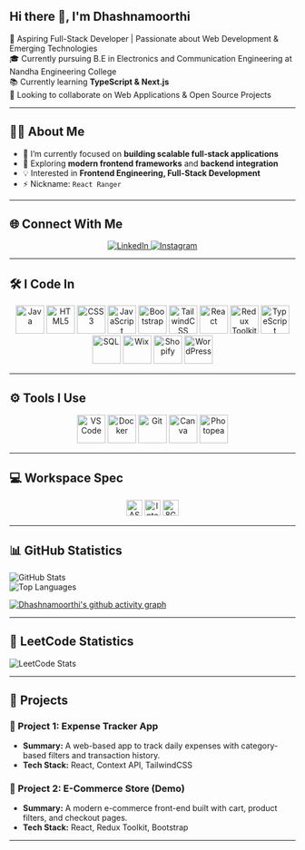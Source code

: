 ## Hi there 👋, I'm Dhashnamoorthi

<!-- <img align="right" width="370" height="290" src="https://i.pinimg.com/originals/47/f0/34/47f0342cec72b800463bf003eac1257e.gif"> -->

🚀 Aspiring Full-Stack Developer | Passionate about Web Development & Emerging Technologies  
🎓 Currently pursuing B.E in Electronics and Communication Engineering at Nandha Engineering College  
📚 Currently learning **TypeScript & Next.js**  
🤝 Looking to collaborate on Web Applications & Open Source Projects  

---

## 👨‍💻 About Me
- 🔭 I’m currently focused on **building scalable full-stack applications**  
- 🌱 Exploring **modern frontend frameworks** and **backend integration**  
- 💡 Interested in **Frontend Engineering, Full-Stack Development**  
- ⚡ Nickname: `React Ranger`  

---
## 🌐 Connect With Me
<p align="center">
  <a href="https://www.linkedin.com/in/dhashnamoorthi-palanivel">
    <img src="https://img.shields.io/badge/LinkedIn-0077B5?style=for-the-badge&logo=linkedin&logoColor=white" alt="LinkedIn"/>
  </a>
  <a href="https://www.instagram.com/dhashnamoorthi/">
    <img src="https://img.shields.io/badge/Instagram-E1306C?style=for-the-badge&logo=instagram&logoColor=white" alt="Instagram"/>
  </a>
</p>

---

## 🛠️ I Code In
<p align="center">
  <img height="50" width="50" src="https://img.icons8.com/3d-fluency/48/java-coffee-cup-logo.png" alt="Java"/>
  <img height="50" width="50" src="https://img.icons8.com/arcade/48/html-5.png" alt="HTML5"/>
  <img height="50" width="50" src="https://img.icons8.com/fluency/48/css3.png" alt="CSS3"/>
  <img height="50" width="50" src="https://img.icons8.com/arcade/48/javascript.png" alt="JavaScript"/>
  <img height="50" width="50" src="https://img.icons8.com/fluency/48/bootstrap.png" alt="Bootstrap"/>
  <img height="50" width="50" src="https://img.icons8.com/color/48/tailwindcss.png" alt="TailwindCSS"/>
  <img height="50" width="50" src="https://img.icons8.com/external-tal-revivo-tritone-tal-revivo/48/external-react-a-javascript-library-for-building-user-interfaces-logo-tritone-tal-revivo.png" alt="React"/>
  <img height="50" width="50" src="https://img.icons8.com/color/48/redux.png" alt="Redux Toolkit"/>
  <img height="50" width="50" src="https://img.icons8.com/fluency/48/typescript--v2.png" alt="TypeScript"/>
  <img height="50" width="50" src="https://img.icons8.com/fluency/48/sql.png" alt="SQL"/>
  <img height="50" width="50" src="https://img.icons8.com/external-tal-revivo-bold-tal-revivo/48/external-wixcom-ltd-is-an-israeli-cloud-based-web-development-logo-bold-tal-revivo.png" alt="Wix"/>
  <img height="50" width="50" src="https://img.icons8.com/color/48/shopify.png" alt="Shopify"/>
  <img height="50" width="50" src="https://img.icons8.com/3d-fluency/48/wordpress.png" alt="WordPress"/>
</p>

---

## ⚙️ Tools I Use
<p align="center">
  <img height="50" width="50" src="https://img.icons8.com/color/48/visual-studio-code-2019.png" alt="VS Code"/>
  <img height="50" width="50" src="https://img.icons8.com/color/48/docker.png" alt="Docker"/>
  <img height="50" width="50" src="https://img.icons8.com/pulsar-gradient/48/git.png" alt="Git"/>
  <img height="50" width="50" src="https://img.icons8.com/fluency/48/canva.png" alt="Canva"/>
  <img height="50" width="50" src="https://img.icons8.com/color/48/photopea.png" alt="Photopea"/>
</p>

---

## 💻 Workspace Spec
<p align="center">
  <img height="28" src="https://img.shields.io/badge/ASUS-VivoBook_15-ED1C24?style=for-the-badge&logo=asus&logoColor=white" alt="ASUS VivoBook 15"/> 
  <img height="28" src="https://img.shields.io/badge/Intel-i3_11th_Gen-0071C5?style=for-the-badge&logo=intel&logoColor=white" alt="Intel Core i3 11th Gen"/> 
  <img height="28" src="https://img.shields.io/badge/RAM-8GB-6e6e6e?style=for-the-badge&logo=memory&logoColor=white" alt="8GB RAM"/>
</p>


---

## 📊 GitHub Statistics
![GitHub Stats](https://github-readme-stats.vercel.app/api?username=dhashnamoorthipalanivel&show_icons=true&theme=radical)  
![Top Languages](https://github-readme-stats.vercel.app/api/top-langs/?username=dhashnamoorthipalanivel&layout=compact&theme=radical)  

[![Dhashnamoorthi's github activity graph](https://github-readme-activity-graph.vercel.app/graph?username=dhashnamoorthipalanivel&bg_color=0d1117&color=1b9d01&line=6e36a6&point=e6009d&area=true&hide_border=true)](https://github.com/ashutosh00710/github-readme-activity-graph)

---

## 🧩 LeetCode Statistics
![LeetCode Stats](https://leetcard.jacoblin.cool/Dhashnamoorthi_Palanivel?theme=dark&font=Poppins&ext=activity)  

---

## 📂 Projects  

### 🔹 Project 1: **Expense Tracker App**  
- **Summary:** A web-based app to track daily expenses with category-based filters and transaction history.  
- **Tech Stack:** React, Context API, TailwindCSS  

### 🔹 Project 2: **E-Commerce Store (Demo)**  
- **Summary:** A modern e-commerce front-end built with cart, product filters, and checkout pages.  
- **Tech Stack:** React, Redux Toolkit, Bootstrap  

---

